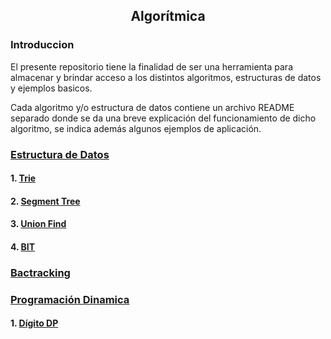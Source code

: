 <div align="center">
  
  ## Algorítmica
 
 
    
</div>

### Introduccion
 
</ol>

El presente repositorio tiene la finalidad de ser una herramienta para almacenar y brindar acceso a los distintos algoritmos, estructuras de datos y ejemplos basicos.

Cada algoritmo y/o estructura de datos contiene un archivo README separado donde se da una breve explicación del funcionamiento de dicho algoritmo, se indica además algunos ejemplos de aplicación.
</div>

### [Estructura de Datos](https://github.com/Khenya/Algoritmica/tree/main/Estructura%20de%20Datos)

</div>

#### 1. [Trie](https://github.com/Khenya/Algoritmica/tree/main/Estructura%20de%20Datos/Trie)
#### 2. [Segment Tree](https://github.com/Khenya/Algoritmica/tree/main/Estructura%20de%20Datos/SegmentTree)
#### 3. [Union Find](https://github.com/Khenya/Algoritmica/tree/main/Estructura%20de%20Datos/Union%20Find)
#### 4. [BIT](https://github.com/Khenya/Algoritmica/tree/main/Estructura%20de%20Datos/BIT)

</div>

### [Bactracking](https://github.com/Khenya/Algoritmica/tree/main/Bactracking)

</div>

### [Programación Dinamica](https://github.com/Khenya/Algoritmica/tree/main/Programaci%C3%B3n%20Dinamica)

</div>

#### 1. [Dígito DP]()
